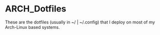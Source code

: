 # ARCH_Dotfiles
These are the dotfiles (usually in ~/ | ~/.config) that I deploy on most of my Arch-Linux based systems.


